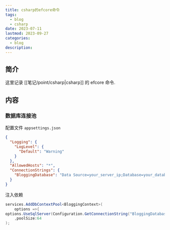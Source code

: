 ```yaml
---
title: csharp的efcore命令
tags:
  - blog
  - csharp
date: 2023-07-11
lastmod: 2023-09-27
categories:
  - blog
description: 
---
```


## 简介

这里记录 [[笔记/point/csharp|csharp]] 的 efcore 命令.

## 内容

### 数据库连接池

配置文件 `appsettings.json`

```json
{
  "Logging": {
    "LogLevel": {
      "Default": "Warning"
    }
  },
  "AllowedHosts": "*",
  "ConnectionStrings": {
    "BloggingDatabase": "Data Source=your_server_ip;Database=your_database_name;User ID=your_username;Min Pool Size=10;Password=your_password;Connect Timeout=30;Encrypt=False;TrustServerCertificate=False;ApplicationIntent=ReadWrite;MultiSubnetFailover=False"
  }
}
```

注入依赖

```csharp
services.AddDbContextPool<BloggingContext>(
    options =>{
options.UseSqlServer(Configuration.GetConnectionString("BloggingDatabase")); }
    ,poolSize:64
);
```
